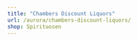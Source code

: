 ```yaml
---
title: "Chambers Discount Liquors"
url: /aurora/chambers-discount-liquors/
shop: Spirituosen
---
```

